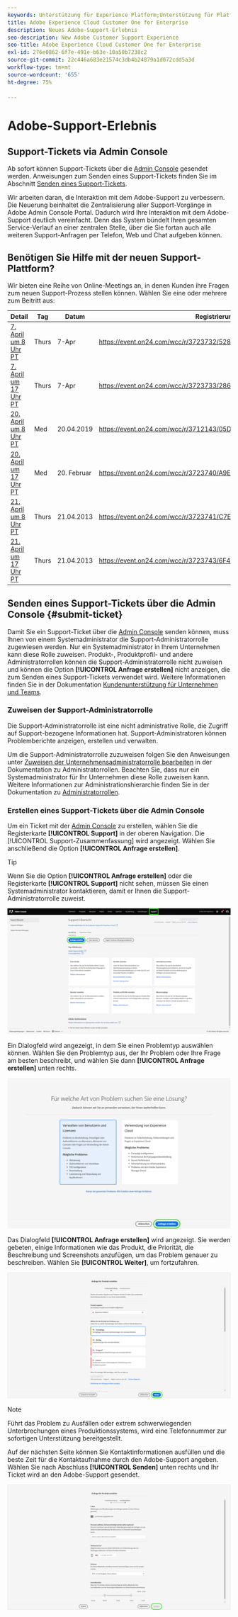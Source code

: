 ```yaml
---
keywords: Unterstützung für Experience Platform;Unterstützung für Platform;Unterstützung für intelligente Services;Unterstützung für Kunden-KI;Unterstützung für Attributions-KI;Unterstützung für RTCDP;Support-Ticket senden;Kunden-Support
title: Adobe Experience Cloud Customer One for Enterprise
description: Neues Adobe-Support-Erlebnis
seo-description: New Adobe Customer Support Experience
seo-title: Adobe Experience Cloud Customer One for Enterprise
exl-id: 276e0862-6f7e-491e-b63e-10a50b7238c2
source-git-commit: 22c446a683e21574c3db4b24879a1d072cdd5a3d
workflow-type: tm+mt
source-wordcount: '655'
ht-degree: 75%

---
```


# Adobe-Support-Erlebnis

## Support-Tickets via Admin Console

Ab sofort können Support-Tickets über die [Admin Console](https://adminconsole.adobe.com/) gesendet werden. Anweisungen zum Senden eines Support-Tickets finden Sie im Abschnitt [Senden eines Support-Tickets](#submit-ticket).

Wir arbeiten daran, die Interaktion mit dem Adobe-Support zu verbessern. Die Neuerung beinhaltet die Zentralisierung aller Support-Vorgänge in Adobe Admin Console Portal. Dadurch wird Ihre Interaktion mit dem Adobe-Support deutlich vereinfacht. Denn das System bündelt Ihren gesamten Service-Verlauf an einer zentralen Stelle, über die Sie fortan auch alle weiteren Support-Anfragen per Telefon, Web und Chat aufgeben können.

## Benötigen Sie Hilfe mit der neuen Support-Plattform?

Wir bieten eine Reihe von Online-Meetings an, in denen Kunden ihre Fragen zum neuen Support-Prozess stellen können. Wählen Sie eine oder mehrere zum Beitritt aus:

| Detail | Tag | Datum | Registrierungslinks |
|--- |--- |--- |--- |
| [7. April um 8 Uhr PT](https://event.on24.com/wcc/r/3723732/5288A3B031AD858BF241EB0C0057CD85) | Thurs | 7-Apr | <https://event.on24.com/wcc/r/3723732/5288A3B031AD858BF241EB0C0057CD85> |
| [7. April um 17 Uhr PT](https://event.on24.com/wcc/r/3723733/286EFEA9E8D9B6BB49464862F5414B8C) | Thurs | 7-Apr | <https://event.on24.com/wcc/r/3723733/286EFEA9E8D9B6BB49464862F5414B8C> |
| [20. April um 8 Uhr PT](https://event.on24.com/wcc/r/3712143/05DAF046E4BB864E7C313B056ADE4EB2) | Med | 20.04.2019 | <https://event.on24.com/wcc/r/3712143/05DAF046E4BB864E7C313B056ADE4EB2> |
| [20. April um 17 Uhr PT](https://event.on24.com/wcc/r/3723740/A9EDA45FA61D3FFC4BF713419B677F16) | Med | 20. Februar | <https://event.on24.com/wcc/r/3723740/A9EDA45FA61D3FFC4BF713419B677F16> |
| [21. April um 8 Uhr PT](https://event.on24.com/wcc/r/3723741/C7EBCD38583D4D7AFCBD56029EB17C98) | Thurs | 21.04.2013 | <https://event.on24.com/wcc/r/3723741/C7EBCD38583D4D7AFCBD56029EB17C98> |
| [21. April um 17 Uhr PT](https://event.on24.com/wcc/r/3723743/6F41ED2648A621F1419A56F0A52F4446) | Thurs | 21.04.2013 | <https://event.on24.com/wcc/r/3723743/6F41ED2648A621F1419A56F0A52F4446> |

## Senden eines Support-Tickets über die Admin Console {#submit-ticket}

Damit Sie ein Support-Ticket über die [Admin Console](https://adminconsole.adobe.com/) senden können, muss Ihnen von einem Systemadministrator die Support-Administratorrolle zugewiesen werden. Nur ein Systemadministrator in Ihrem Unternehmen kann diese Rolle zuweisen. Produkt-, Produktprofil- und andere Administratorrollen können die Support-Administratorrolle nicht zuweisen und können die Option **[!UICONTROL Anfrage erstellen]** nicht anzeigen, die zum Senden eines Support-Tickets verwendet wird. Weitere Informationen finden Sie in der Dokumentation [Kundenunterstützung für Unternehmen und Teams](https://helpx.adobe.com/de/enterprise/using/support-and-expert-services.html).

### Zuweisen der Support-Administratorrolle

Die Support-Administratorrolle ist eine nicht administrative Rolle, die Zugriff auf Support-bezogene Informationen hat. Support-Administratoren können Problemberichte anzeigen, erstellen und verwalten.

Um die Support-Administratorrolle zuzuweisen folgen Sie den Anweisungen unter [Zuweisen der Unternehmensadministratorrolle bearbeiten](https://helpx.adobe.com/de/enterprise/using/admin-roles.html#add-admin-teams) in der Dokumentation zu Administratorrollen. Beachten Sie, dass nur ein Systemadministrator für Ihr Unternehmen diese Rolle zuweisen kann. Weitere Informationen zur Administrationshierarchie finden Sie in der Dokumentation zu [Administratorrollen](https://helpx.adobe.com/de/enterprise/admin-guide.html/enterprise/using/admin-roles.ug.html).

### Erstellen eines Support-Tickets über die Admin Console

Um ein Ticket mit der [Admin Console](https://adminconsole.adobe.com/) zu erstellen, wählen Sie die Registerkarte **[!UICONTROL Support]** in der oberen Navigation. Die [!UICONTROL Support-Zusammenfassung] wird angezeigt. Wählen Sie anschließend die Option **[!UICONTROL Anfrage erstellen]**.

>[!TIP]
>
> Wenn Sie die Option **[!UICONTROL Anfrage erstellen]** oder die Registerkarte **[!UICONTROL Support]** nicht sehen, müssen Sie einen Systemadministrator kontaktieren, damit er Ihnen die Support-Administratorrolle zuweist.

![Registerkarte „Admin Console-Support“](./assets/Support.png)

Ein Dialogfeld wird angezeigt, in dem Sie einen Problemtyp auswählen können. Wählen Sie den Problemtyp aus, der Ihr Problem oder Ihre Frage am besten beschreibt, und wählen Sie dann **[!UICONTROL Anfrage erstellen]** unten rechts.

![Problem auswählen](./assets/select-case-type.png)

Das Dialogfeld **[!UICONTROL Anfrage erstellen]** wird angezeigt. Sie werden gebeten, einige Informationen wie das Produkt, die Priorität, die Beschreibung und Screenshots anzufügen, um das Problem genauer zu beschreiben. Wählen Sie **[!UICONTROL Weiter]**, um fortzufahren.

![Anfrage erstellen](./assets/create_case.png)

>[!NOTE]
>
> Führt das Problem zu Ausfällen oder extrem schwerwiegenden Unterbrechungen eines Produktionssystems, wird eine Telefonnummer zur sofortigen Unterstützung bereitgestellt.

Auf der nächsten Seite können Sie Kontaktinformationen ausfüllen und die beste Zeit für die Kontaktaufnahme durch den Adobe-Support angeben. Wählen Sie nach Abschluss **[!UICONTROL Senden]** unten rechts und Ihr Ticket wird an den Adobe-Support gesendet.

![Ticket senden](./assets/submit_case.png)

<!--

## What About the Legacy Systems?

New Tickets/Cases will no longer be able to be submitted in legacy systems as of May 11th.  The [Admin Console](https://adminconsole.adobe.com/) will be used to submit new tickets/cases.

### Existing Tickets/Cases

* Between May 11th and May 20th the legacy systems will remain available to work existing tickets/cases to completion.
* Beginning May 20th the support team will migrate remaining open cases from the legacy systems to the new support experience.  You will receive an email notification regarding how to contact support to continue to work these cases.
-->
